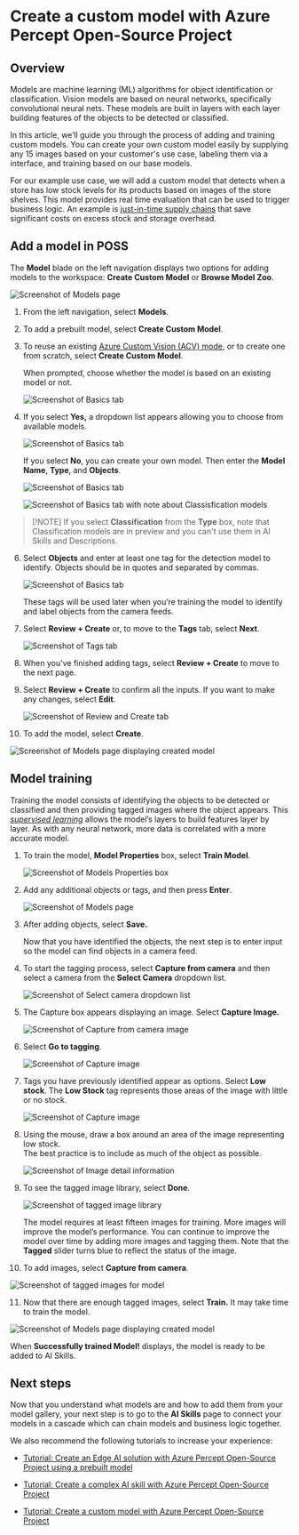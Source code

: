 # Create a custom model with Azure Percept Open-Source Project

## Overview

Models are machine learning (ML) algorithms for object identification or classification. Vision models are based on neural networks, specifically convolutional neural nets. These models are built in layers with each layer building features of the objects to be detected or classified.

In this article, we’ll guide you through the process of adding and training custom models. You can create your own custom model easily by supplying any 15 images based on your customer's use case, labeling them via a interface, and training based on our base models.

For our example use case, we will add a custom model that detects when a store has low stock levels for its products based on images of the store shelves. This model provides real time evaluation that can be used to trigger business logic. An example is [just-in-time supply chains](https://www.liveabout.com/just-in-time-jit-2221262#:\~:text=A%20just%2Din%2Dtime%20supply%20chain%20is%20one%20that%20moves%20synchronized%20with%20the%20subsequent%20operations) that save significant costs on excess stock and storage overhead.

## Add a model in POSS

The **Model** blade on the left navigation displays two options for adding models to the workspace: **Create Custom Model** or **Browse Model Zoo**.

![Screenshot of Models page](./media/1764311277118aee1939d3d6de71a70c.png)

1.  From the left navigation, select **Models**.
2.  To add a prebuilt model, select **Create Custom Model**.
3.  To reuse an existing [Azure Custom Vision (ACV) mode](https://docs.microsoft.com/en-us/azure/cognitive-services/custom-vision-service/overview), or to create one from scratch, select **Create Custom Model**.

    When prompted, choose whether the model is based on an existing model or not.

    ![Screenshot of Basics tab](./media/b835ebaaf679f77b65ea469bdf8d346a.png)

4.  If you select **Yes,** a dropdown list appears allowing you to choose from available models.

    ![Screenshot of Basics tab](./media/213d25b05e45e2786acbc49403b7bc5b.png)

    If you select **No**, you can create your own model. Then enter the **Model Name**, **Type**, and **Objects**.

    ![Screenshot of Basics tab](./media/47e4b4825eca44d66ef76dd5e54bc220.png)

    ![Screenshot of Basics tab with note about Classisfication models](./media/326cfc9977c999eb763901c3920b7f7d.png)

> [!NOTE] If you select **Classification** from the **Type** box, note that Classification models are in preview and you can't use them in AI Skills and Descriptions.
> 

6.  Select **Objects** and enter at least one tag for the detection model to identify. Objects should be in quotes and separated by commas.

    ![Screenshot of Basics tab](./media/ce1cc6e2e3dd4846f6ae958051c39511.png)

    These tags will be used later when you’re training the model to identify and label objects from the camera feeds.

7.  Select **Review + Create** or, to move to the **Tags** tab, select **Next**.

    ![Screenshot of Tags tab](./media/efdff115ebd1ac5988e09d7cd1aefac2.png)

8.  When you've finished adding tags, select **Review + Create** to move to the next page.

9.  Select **Review + Create** to confirm all the inputs. If you want to make any changes, select **Edit**.

    ![Screenshot of Review and Create tab](./media/bf00a8ace64970c3da335b4660153f77.png)

10.  To add the model, select **Create**.

![Screenshot of Models page displaying created model](./media/63c9948df94ad9329d4bc21f1ed04780.png)

## Model training

Training the model consists of identifying the objects to be detected or classified and then providing tagged images where the object appears. This [*supervised learning*](https://docs.microsoft.com/en-us/learn/modules/introduction-to-classical-machine-learning/) allows the model’s layers to build features layer by layer. As with any neural network, more data is correlated with a more accurate model.

1.  To train the model, **Model Properties** box, select **Train Model**.

    ![Screenshot of Models Properties box](./media/c552f72443fc4ba9df09f7b3ba47a0c4.png)

2.  Add any additional objects or tags, and then press **Enter**.

    ![Screenshot of Models page](./media/4c990c318622c694306b8c2421a0218b.png)

3.  After adding objects, select **Save.**

    Now that you have identified the objects, the next step is to enter input so the model can find objects in a camera feed.

4.  To start the tagging process, select **Capture from camera** and then select a camera from the **Select Camera** dropdown list.

    ![Screenshot of Select camera dropdown list](./media/e2250059b66fb4ba00db0709e45081d8-1.png)

5.  The Capture box appears displaying an image. Select **Capture Image.**  
    
    ![Screenshot of Capture from camera image](./media/e2250059b66fb4ba00db0709e45081d8.png)

6.  Select **Go to tagging**.

    ![Screenshot of Capture image](./media/2cd7bb47072416fae27893e9ac52c07c.png)

7.  Tags you have previously identified appear as options. Select **Low stock**. The **Low Stock** tag represents those areas of the image with little or no stock.

    ![Screenshot of Capture image](./media/e58489f222cc1130967db12b2ff090a0.png)

8.  Using the mouse, draw a box around an area of the image representing low stock.   
    The best practice is to include as much of the object as possible.

    ![Screenshot of Image detail information](./media/9b531aa2141135ca3d8e6e153f81623c.png)

9.  To see the tagged image library, select **Done**.

    ![Screenshot of tagged image library](./media/7cb3690038117d24797fb2307ea32f23.png)

    The model requires at least fifteen images for training. More images will improve the model’s performance. You can continue to improve the model over time by adding more images and tagging them. Note that the **Tagged** slider turns blue to reflect the status of the image.

10.  To add images, select **Capture from camera**.

![Screenshot of tagged images for model](./media/2041854d4094a8f5dfc0039a29ac8356.png)

11.  Now that there are enough tagged images, select **Train.** It may take time to train the model.

![Screenshot of Models page displaying created model](./media/47a0517359d08420236a0b5745e0b3ba.png)

When **Successfully trained Model!** displays, the model is ready to be added to AI Skills.

## Next steps

Now that you understand what models are and how to add them from your model gallery, your next step is to go to the **AI Skills** page to connect your models in a cascade which can chain models and business logic together.

We also recommend the following tutorials to increase your experience:

- [Tutorial: Create an Edge AI solution with Azure Percept Open-Source Project using a prebuilt model](/docs/tutorial/Tutorial-Create-an-Edge-AI-solution-with-Azure-Percept-Open-Source-Project.md)

- [Tutorial: Create a complex AI skill with Azure Percept Open-Source Project](/docs/tutorial/Create-a-complex-AI-skill.md)

- [Tutorial: Create a custom model with Azure Percept Open-Source Project](/docs/tutorial/Create-a-custom-model.md)
